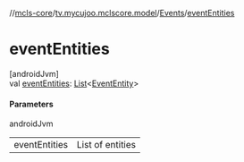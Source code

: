//[mcls-core](../../../index.md)/[tv.mycujoo.mclscore.model](../index.md)/[Events](index.md)/[eventEntities](event-entities.md)

# eventEntities

[androidJvm]\
val [eventEntities](event-entities.md): [List](https://kotlinlang.org/api/latest/jvm/stdlib/kotlin.collections/-list/index.html)&lt;[EventEntity](../-event-entity/index.md)&gt;

#### Parameters

androidJvm

| | |
|---|---|
| eventEntities | List of entities |

